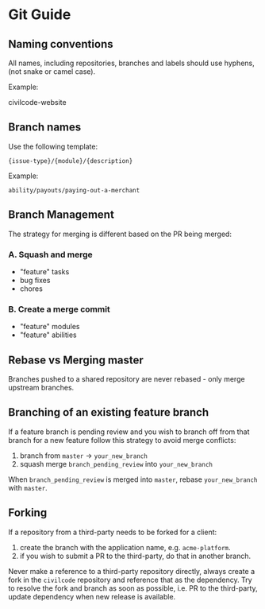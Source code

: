 # Git Guide

## Naming conventions

All names, including repositories, branches and labels should use hyphens, \(not snake or camel case\).

Example:

civilcode-website

## Branch names

Use the following template:

    {issue-type}/{module}/{description}

Example:

    ability/payouts/paying-out-a-merchant

## Branch Management

The strategy for merging is different based on the PR being merged:

### A. Squash and merge

* "feature" tasks
* bug fixes
* chores

### B. Create a merge commit

* "feature" modules
* "feature" abilities

## Rebase vs Merging master

Branches pushed to a shared repository are never rebased - only merge upstream branches.

## Branching of an existing feature branch

If a feature branch is pending review and you wish to branch off from that branch for a new
feature follow this strategy to avoid merge conflicts:

1. branch from `master` -> `your_new_branch`
2. squash merge `branch_pending_review` into `your_new_branch`

When `branch_pending_review` is merged into `master`, rebase `your_new_branch` with `master`.

## Forking

If a repository from a third-party needs to be forked for a client:

1. create the branch with the application name, e.g. `acme-platform`.
2. if you wish to submit a PR to the third-party, do that in another branch.

Never make a reference to a third-party repository directly, always create a fork in the
`civilcode` repository and reference that as the dependency. Try to resolve the fork and branch
as soon as possible, i.e. PR to the third-party, update dependency when new release is available.
